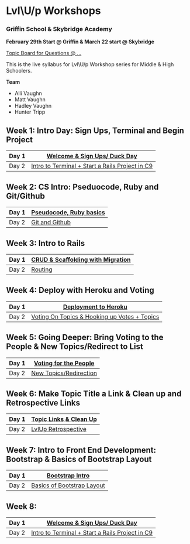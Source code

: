 ---
---

Lvl\U/p Workshops 
=================================

### Griffin School & Skybridge Academy 
**February 29th Start @ Griffin & March 22 start @ Skybridge**

[Topic Board for Questions @ ...]()

This is the live syllabus for Lvl\U/p Workshop series for Middle & High Schoolers. 

**Team**
* Alli Vaughn 
* Matt Vaughn
* Hadley Vaughn 
* Hunter Tripp


## Week 1: Intro Day:  Sign Ups, Terminal and Begin Project
|Day 1          | [Welcome & Sign Ups/ Duck Day ](week_1.1.md)                   |
|---------------|----------------------------------------------------------------|
|Day 2          | [Intro to Terminal + Start a Rails Project in C9 ](week_1.2.md)|

## Week 2: CS Intro: Pseduocode, Ruby and Git/Github
|Day 1          | [Pseudocode, Ruby basics](week_2.1.md)                   |
|---------------|----------------------------------------------------------------|
|Day 2          | [Git and Github](week_2.2.md)                            |

## Week 3: Intro to Rails 
|Day 1          | [CRUD & Scaffolding with Migration](week_3.1.md)                   |
|---------------|----------------------------------------------------------------|
|Day 2          | [Routing](week_3.2.md)|

## Week 4:  Deploy with Heroku and Voting 
|Day 1          | [Deployment to Heroku](week_4.1.md)                   |
|---------------|----------------------------------------------------------------|
|Day 2          | [Voting On Topics & Hooking up Votes + Topics](week_4.2.md)|

## Week 5: Going Deeper: Bring Voting to the People & New Topics/Redirect to List
|Day 1          | [Voting for the People](week_5.1.md)                   |
|---------------|----------------------------------------------------------------|
|Day 2          | [New Topics/Redirection](week_5.2.md)|

## Week 6: Make Topic Title a Link & Clean up and Retrospective Links
|Day 1          | [Topic Links & Clean Up](week_6.1.md)                   |
|---------------|----------------------------------------------------------------|
|Day 2          | [LvlUp Retrospective](week_6.2.md)|

## Week 7: Intro to Front End Development: Bootstrap & Basics of Bootstrap Layout
|Day 1          | [Bootstrap Intro ](week_7.1.md)                   |
|---------------|----------------------------------------------------------------|
|Day 2          | [ Basics of Bootstrap Layout](week_7.2.md)|

## Week 8: 
|Day 1          | [Welcome & Sign Ups/ Duck Day ](week_8.1.md)                   |
|---------------|----------------------------------------------------------------|
|Day 2          | [Intro to Terminal + Start a Rails Project in C9 ](week_8.2.md)|

